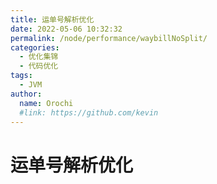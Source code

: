 ```yaml
---
title: 运单号解析优化
date: 2022-05-06 10:32:32
permalink: /node/performance/waybillNoSplit/
categories:
  - 优化集锦
  - 代码优化
tags:
  - JVM
author: 
  name: Orochi
  #link: https://github.com/kevin
---
```

# 运单号解析优化
